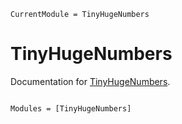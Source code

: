 ```@meta
CurrentModule = TinyHugeNumbers
```

# TinyHugeNumbers

Documentation for [TinyHugeNumbers](https://github.com/bvdmitri/TinyHugeNumbers.jl).

```@index
```

```@autodocs
Modules = [TinyHugeNumbers]
```
